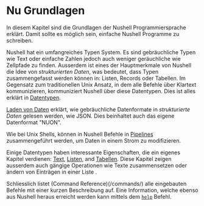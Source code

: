 # Nu Grundlagen

In diesem Kapitel sind die Grundlagen der Nushell Programmiersprache erklärt.
Damit sollte es möglich sein, einfache Nushell Programme zu schreiben.

Nushell hat ein umfangreiches Typen System.
Es sind gebräuchliche Typen wie Text oder einfache Zahlen jedoch auch weniger geräuchliche wie Zellpfade zu finden.
Ausserdem ist eines der Hauptmerkmale von Nushell die Idee von _strukturierten Daten_, was bedeutet, dass Typen zusammengefasst werden können in: Listen, Records oder Tabellen.
Im Gegensatz zum traditionellen Unix Ansatz, in dem alle Befehle über Klartext kommunizieren, kommuniziert Nushell über diese Datentypen.
Dies ist alles erklärt in [Datentypen](types_of_data.md).

[Laden von Daten](loading_data.md) erklärt, wie gebräuchliche Datenformate in _strukturierte Daten_ gelesen werden, wie JSON. Dies beinhaltet auch das eigene Datenformat "NUON".

Wie bei Unix Shells, können in Nushell Befehle in [Pipelines](pipelines.md) zusammengeführt werden, um Daten in einem Strom zu modifizieren.

Einige Datentypen haben interessante Eigenschaften, die ein eigenes Kapitel verdienen: [Text](working_with_strings.md), [Listen](working_with_lists.md), and [Tabellen](working_with_tables.md).
Diese Kapitel zeigen ausserdem auch gängige Operationen wie Texte zusammensetzen oder ändern von Einträgen in einer Liste .

Schliesslich listet (Command Reference)(/commands/) alle eingebauten Befehle mit einer kurzen Beschreibung auf.
Eine Information, welche ebenso aus Nushell heraus erreicht werden kann mittels dem [`help`](/commands/docs/help.md) Befehl.
